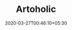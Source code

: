 ---
title: "Artoholic"
image: /images/clients/logo-art.png
tags: ["clients"]
date: 2020-03-27T00:46:10+05:30
draft: false
---